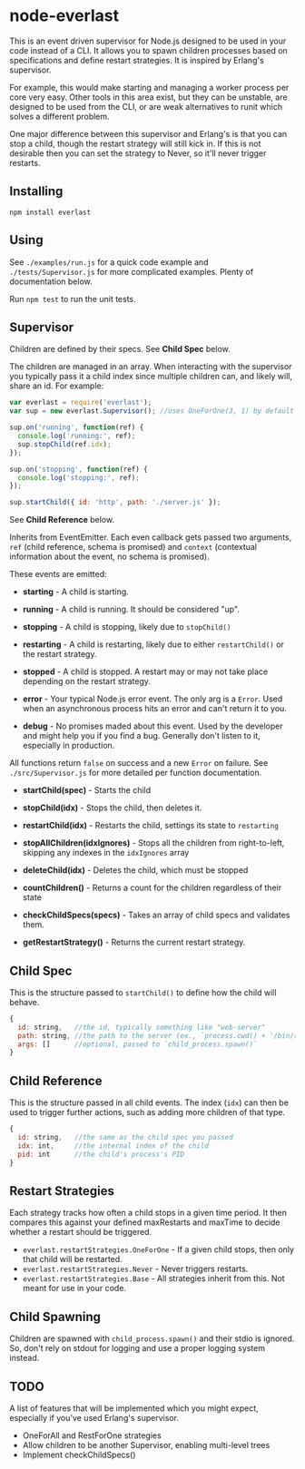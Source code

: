 node-everlast
=============

This is an event driven supervisor for Node.js designed to be used in your code
instead of a CLI. It allows you to spawn children processes based on
specifications and define restart strategies. It is inspired by Erlang's
supervisor.

For example, this would make starting and managing a worker process per core
very easy. Other tools in this area exist, but they can be unstable, are
designed to be used from the CLI, or are weak alternatives to runit which
solves a different problem.

One major difference between this supervisor and Erlang's is that you can stop
a child, though the restart strategy will still kick in. If this is not
desirable then you can set the strategy to Never, so it'll never trigger
restarts.

Installing
----------

`npm install everlast`

Using
-----

See `./examples/run.js` for a quick code example and `./tests/Supervisor.js`
for more complicated examples. Plenty of documentation below.

Run `npm test` to run the unit tests.

Supervisor
----------

Children are defined by their specs. See **Child Spec** below.

The children are managed in an array. When interacting with the supervisor you
typically pass it a child index since multiple children can, and likely will,
share an id. For example:

```javascript
var everlast = require('everlast');
var sup = new everlast.Supervisor(); //uses OneForOne(3, 1) by default

sup.on('running', function(ref) {
  console.log('running:', ref);
  sup.stopChild(ref.idx);
});

sup.on('stopping', function(ref) {
  console.log('stopping:', ref);
});

sup.startChild({ id: 'http', path: './server.js' });
```

See **Child Reference** below.

Inherits from EventEmitter. Each even callback gets passed two arguments, `ref`
(child reference, schema is promised) and `context` (contextual information
about the event, no schema is promised).

These events are emitted:

  - **starting** - A child is starting.
  - **running** - A child is running. It should be considered "up".
  - **stopping** - A child is stopping, likely due to `stopChild()`
  - **restarting** - A child is restarting, likely due to either
    `restartChild()` or the restart strategy.
  - **stopped** - A child is stopped. A restart may or may not take place
    depending on the restart strategy.

  - **error** - Your typical Node.js error event. The only arg is a `Error`.
    Used when an asynchronous process hits an error and can't return it to you.
  - **debug** - No promises maded about this event. Used by the developer and
    might help you if you find a bug. Generally don't listen to it, especially
    in production.

All functions return `false` on success and a new `Error` on failure. See
`./src/Supervisor.js` for more detailed per function documentation.

  - **startChild(spec)** - Starts the child

  - **stopChild(idx)** - Stops the child, then deletes it.

  - **restartChild(idx)** - Restarts the child, settings its state to `restarting`

  - **stopAllChildren(idxIgnores)** - Stops all the children from
    right-to-left, skipping any indexes in the `idxIgnores` array

  - **deleteChild(idx)** - Deletes the child, which must be stopped

  - **countChildren()** - Returns a count for the children regardless of their
    state

  - **checkChildSpecs(specs)** - Takes an array of child specs and validates them.

  - **getRestartStrategy()** - Returns the current restart strategy.

Child Spec
----------

This is the structure passed to `startChild()` to define how the child will
behave.

```javascript
{
  id: string,   //the id, typically something like "web-server"
  path: string, //the path to the server (ex., `process.cwd() + '/bin/run.js'`)
  args: []      //optional, passed to `child_process.spawn()`
}
```

Child Reference
---------------

This is the structure passed in all child events. The index (`idx`) can then be
used to trigger further actions, such as adding more children of that type.

```javascript
{
  id: string,   //the same as the child spec you passed
  idx: int,     //the internal index of the child
  pid: int      //the child's process's PID
}
```

Restart Strategies
------------------

Each strategy tracks how often a child stops in a given time period. It then
compares this against your defined maxRestarts and maxTime to decide whether a
restart should be triggered.

  - `everlast.restartStrategies.OneForOne` - If a given child stops, then only
    that child will be restarted.
  - `everlast.restartStrategies.Never` - Never triggers restarts.
  - `everlast.restartStrategies.Base` - All strategies inherit from this. Not
    meant for use in your code.

Child Spawning
--------------

Children are spawned with `child_process.spawn()` and their stdio is ignored.
So, don't rely on stdout for logging and use a proper logging system instead.

TODO
----

A list of features that will be implemented which you might expect, especially
if you've used Erlang's supervisor.

  - OneForAll and RestForOne strategies
  - Allow children to be another Supervisor, enabling multi-level trees
  - Implement checkChildSpecs()
